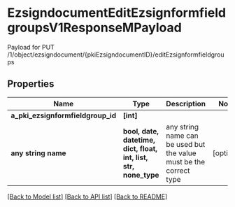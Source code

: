 # EzsigndocumentEditEzsignformfieldgroupsV1ResponseMPayload

Payload for PUT /1/object/ezsigndocument/{pkiEzsigndocumentID}/editEzsignformfieldgroups

## Properties
Name | Type | Description | Notes
------------ | ------------- | ------------- | -------------
**a_pki_ezsignformfieldgroup_id** | **[int]** |  | 
**any string name** | **bool, date, datetime, dict, float, int, list, str, none_type** | any string name can be used but the value must be the correct type | [optional]

[[Back to Model list]](../README.md#documentation-for-models) [[Back to API list]](../README.md#documentation-for-api-endpoints) [[Back to README]](../README.md)


